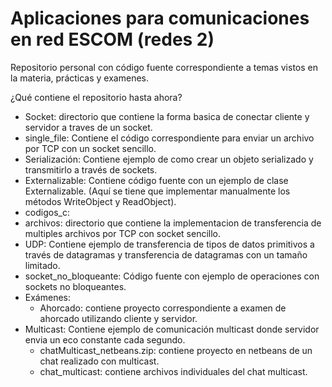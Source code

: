 # Aplicaciones para comunicaciones en red ESCOM (redes 2)
Repositorio personal con código fuente correspondiente a temas vistos en la materia, prácticas y examenes.

¿Qué contiene el repositorio hasta ahora?

* Socket: directorio que contiene la forma basica de conectar cliente y servidor a traves de un socket.
* single_file: Contiene el código correspondiente para enviar un archivo por TCP con un socket sencillo.
* Serialización: Contiene ejemplo de como crear un objeto serializado y transmitirlo a través de sockets.
* Externalizable: Contiene código fuente con un ejemplo de clase Externalizable. (Aquí se tiene que implementar manualmente los métodos WriteObject y ReadObject).
* codigos_c:
* archivos: directorio que contiene la implementacion de transferencia de multiples archivos por TCP con socket sencillo.
* UDP: Contiene ejemplo de transferencia de tipos de datos primitivos a través de datagramas y transferencia de datagramas con un tamaño limitado.
* socket_no_bloqueante: Código fuente con ejemplo de operaciones con sockets no bloqueantes.
* Exámenes: 
  * Ahorcado: contiene proyecto correspondiente a examen de ahorcado utilizando cliente y servidor.
* Multicast: Contiene ejemplo de comunicación multicast donde servidor envia un eco constante cada segundo.
  * chatMulticast_netbeans.zip: contiene proyecto en netbeans de un chat realizado con multicast. 
  * chat_multicast: contiene archivos individuales del chat multicast.
